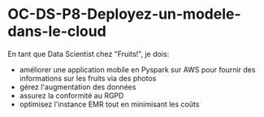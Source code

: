 # OC-DS-P8-Deployez-un-modele-dans-le-cloud
 En tant que Data Scientist chez "Fruits!", je dois:
  - améliorer une application mobile en Pyspark sur AWS pour fournir des informations sur les fruits via des photos
  - gérez l'augmentation des données
  - assurez la conformité au RGPD
  - optimisez l'instance EMR tout en minimisant les coûts
